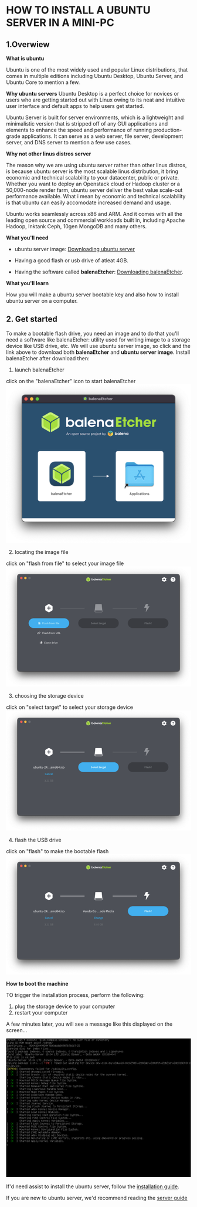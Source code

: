 # HOW TO INSTALL A UBUNTU SERVER IN A MINI-PC

## 1.Overwiew

**What is ubuntu**

Ubuntu is one of the most widely used and popular Linux distributions, that comes in multiple editions including Ubuntu Desktop, Ubuntu Server, and Ubuntu Core to mention a few.

**Why ubuntu servers**
Ubuntu Desktop is a perfect choice for novices or users who are getting started out with Linux owing to its neat and intuitive user interface and default apps to help users get started.

Ubuntu Server is built for server environments, which is a lightweight and minimalistic version that is stripped off of any GUI applications and elements to enhance the speed and performance of running production-grade applications. It can serve as a web server, file server, development server, and DNS server to mention a few use cases.

**Why not other linus distros server**
 
The reason why we are using ubuntu server rather than other linus distros, is because ubuntu server is the most scalable linus distribution, it bring economic and technical scalability to your datacenter, public or private. Whether you want to deploy an Openstack cloud or Hadoop cluster or a 50,000-node render farm, ubuntu server deliver the best value scale-out performance available. What i mean by economic and technical scalability is that ubuntu can easily accomodate increased demand and usage.

Ubuntu works seamlessly across x86 and ARM. And it comes with all the leading open source and commercial workloads built in, including Apache Hadoop, Inktank Ceph, 10gen MongoDB and many others.


**What you'll need**

- ubuntu server image: [Downloading ubuntu server](https://ubuntu.com/download/server)

- Having a good flash or usb drive of atleat 4GB.
 
- Having the software called **balenaEtcher**: [Downloading balenaEtcher](https://etcher-docs.balena.io/).

**What you'll learn**

How you will make a ubuntu server bootable key and also how to install ubuntu server on a computer.

## 2. Get started
To make a bootable flash drive, you need an image and to do that you'll need a software like balenaEtcher: utility used for writing image to a storage device like USB drive, etc. We will use ubuntu server image, so click and the link above to download both **balenaEtcher** and **ubuntu server image**. Install balenaEtcher after download then:

1. launch balenaEtcher

click on the "balenaEtcher" icon to start balenaEtcher
![image0](./images/image.png)

2. locating the image file

click on "flash from file" to select your image file
![image1](./images/image1.png)

3. choosing the storage device

click on "select target" to select your storage device
![image2](./images/image2.png)

4. flash the USB drive

click on "flash" to make the bootable flash
![image3](./images/image3.png)


**How to boot the machine**

TO trigger the installation process, perform the following:

1. plug the storage device to your computer
2. restart your computer

A few minutes later, you will see a message like this displayed on the screen...

![text](./images/image4.png)


If'd need assist to install the ubuntu server, follow the [installation guide](https://ubuntu.com/tutorials/install-ubuntu-server#3-boot-from-install-media).

If you are new to ubuntu server, we'd recommend reading the [server guide](https://documentation.ubuntu.com/server/)
